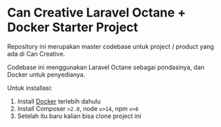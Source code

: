# Can Creative Laravel Octane + Docker Starter Project

Repository ini merupakan master codebase untuk project / product yang ada di Can Creative.

Codebase ini menggunakan Laravel Octane sebagai pondasinya, dan Docker untuk penyedianya.

Untuk installasi:
1. Install [Docker](https://docs.docker.com/get-docker/) terlebih dahulu
2. Install Composer `>2.0`, node `v>14`, npm `v>6`
3. Setelah itu baru kalian bisa clone project ini 